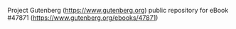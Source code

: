 Project Gutenberg (https://www.gutenberg.org) public repository for eBook #47871 (https://www.gutenberg.org/ebooks/47871)
